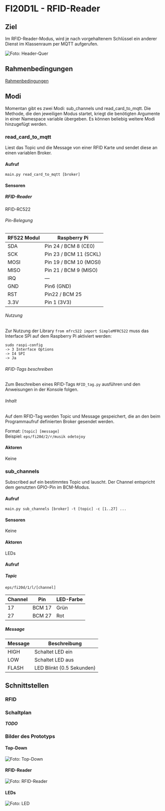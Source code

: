 # FI20D1L - RFID-Reader

## Ziel

Im RFID-Reader-Modus, wird je nach vorgehaltenem Schlüssel ein anderer Dienst im Klassenraum per MQTT aufgerufen.

![](.//docu//DSC05053.JPG "Foto: Header-Quer")

## Rahmenbedingungen

[Rahmenbedingungen](.//docu//rahmen.pdf)

## Modi

Momentan gibt es zwei Modi: sub_channels und read_card_to_mqtt. Die Methode, die den jeweiligen Modus startet, kriegt
die benötigten Argumente in einer Namespace variable übergeben. Es können beliebig weitere Modi hinzugefügt werden.

### read_card_to_mqtt

Liest das Topic und die Message von einer RFID Karte und sendet diese an einen variablen Broker.

#### Aufruf

`main.py read_card_to_mqtt [broker]`

#### Sensoren

##### RFID-Reader

RFID-RC522

###### Pin-Belegung

| RF522 Modul | Raspberry Pi           |
|-------------|------------------------|
| SDA         | Pin 24 / BCM 8 (CE0)   |
| SCK         | Pin 23 / BCM 11 (SCKL) |
| MOSI        | Pin 19 / BCM 10 (MOSI) |
| MISO        | Pin 21 / BCM 9 (MISO)  |
| IRQ         | —                      |
| GND         | Pin6 (GND)             |
| RST         | Pin22 / BCM 25         |
| 3.3V        | Pin 1 (3V3)            |

###### Nutzung
Zur Nutzung der Library `from mfrc522 import SimpleMFRC522` muss das Interface SPI auf dem Raspberry Pi aktiviert werden:
```
sudo raspi-config
-> 3 Interface Options
-> I4 SPI
-> Ja
```

###### RFID-Tags beschreiben
Zum Beschreiben eines RFID-Tags `RFID_tag.py` ausführen und den Anweisungen in der Konsole folgen.

###### Inhalt

Auf dem RFID-Tag werden Topic und Message gespeichert, die an den beim Programmaufruf definierten Broker gesendet werden.

Format: `[topic] [message]`<br/>
Beispiel: `eps/fi20d/2/r/musik odetojoy`

#### Aktoren

Keine

### sub_channels

Subscribed auf ein bestimmtes Topic und lauscht. Der Channel entspricht dem genutzten GPIO-Pin im BCM-Modus.

#### Aufruf

`main.py sub_channels [broker] -t [topic] -c [1..27] ...`

#### Sensoren

Keine

#### Aktoren

LEDs

#### Aufruf

##### Topic

`eps/fi20d/1/l/[channel]`

| Channel | Pin    | LED-Farbe |
|---------|--------|-----------|
| 17      | BCM 17 | Grün      |
| 27      | BCM 27 | Rot       |

##### Message

| Message | Beschreibung              |
|---------|---------------------------|
| HIGH    | Schaltet LED ein          |
| LOW     | Schaltet LED aus          |
| FLASH   | LED Blinkt (0.5 Sekunden) |

## Schnittstellen

### RFID

### Schaltplan

***TODO***

### Bilder des Prototyps

#### Top-Down

![](.//docu//DSC05047.JPG "Foto: Top-Down")

#### RFID-Reader

![](.//docu//DSC05050.JPG "Foto: RFID-Reader")

#### LEDs

![](.//docu//DSC05051.JPG "Foto: LED")